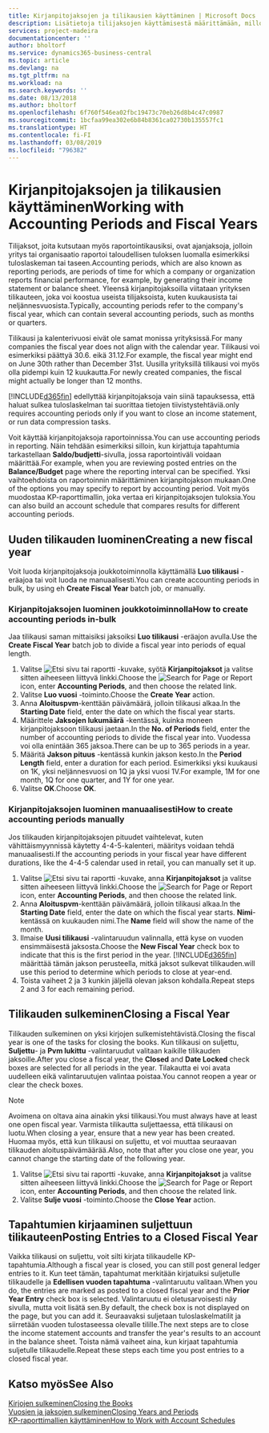 ```yaml
---
title: Kirjanpitojaksojen ja tilikausien käyttäminen | Microsoft Docs
description: Lisätietoja tilijaksojen käyttämisestä määrittämään, milloin yrityksen taloudellinen tulos raportoidaan.
services: project-madeira
documentationcenter: ''
author: bholtorf
ms.service: dynamics365-business-central
ms.topic: article
ms.devlang: na
ms.tgt_pltfrm: na
ms.workload: na
ms.search.keywords: ''
ms.date: 08/13/2018
ms.author: bholtorf
ms.openlocfilehash: 6f760f546ea02fbc19473c70eb26d8b4c47c0987
ms.sourcegitcommit: 1bcfaa99ea302e6b84b8361ca02730b135557fc1
ms.translationtype: HT
ms.contentlocale: fi-FI
ms.lasthandoff: 03/08/2019
ms.locfileid: "796382"
---
```

# <a name="working-with-accounting-periods-and-fiscal-years"></a><span data-ttu-id="5129b-103">Kirjanpitojaksojen ja tilikausien käyttäminen</span><span class="sxs-lookup"><span data-stu-id="5129b-103">Working with Accounting Periods and Fiscal Years</span></span>
<span data-ttu-id="5129b-104">Tilijaksot, joita kutsutaan myös raportointikausiksi, ovat ajanjaksoja, jolloin yritys tai organisaatio raportoi taloudellisen tuloksen luomalla esimerkiksi tuloslaskeman tai taseen.</span><span class="sxs-lookup"><span data-stu-id="5129b-104">Accounting periods, which are also known as reporting periods, are periods of time for which a company or organization reports financial performance, for example, by generating their income statement or balance sheet.</span></span> <span data-ttu-id="5129b-105">Yleensä kirjanpitojaksoilla viitataan yrityksen tilikauteen, joka voi koostua useista tilijaksoista, kuten kuukausista tai neljännesvuosista.</span><span class="sxs-lookup"><span data-stu-id="5129b-105">Typically, accounting periods refer to the company's fiscal year, which can contain several accounting periods, such as months or quarters.</span></span>

<span data-ttu-id="5129b-106">Tilikausi ja kalenterivuosi eivät ole samat monissa yrityksissä.</span><span class="sxs-lookup"><span data-stu-id="5129b-106">For many companies the fiscal year does not align with the calendar year.</span></span> <span data-ttu-id="5129b-107">Tilikausi voi esimerkiksi päättyä 30.6. eikä 31.12.</span><span class="sxs-lookup"><span data-stu-id="5129b-107">For example, the fiscal year might end on June 30th rather than December 31st.</span></span> <span data-ttu-id="5129b-108">Uusilla yrityksillä tilikausi voi myös olla pidempi kuin 12 kuukautta.</span><span class="sxs-lookup"><span data-stu-id="5129b-108">For newly created companies, the fiscal might actually be longer than 12 months.</span></span> 

[!INCLUDE[d365fin](includes/d365fin_md.md)] <span data-ttu-id="5129b-109">edellyttää kirjanpitojaksoja vain siinä tapauksessa, että haluat sulkea tuloslaskelman tai suorittaa tietojen tiivistystehtäviä.</span><span class="sxs-lookup"><span data-stu-id="5129b-109">only requires accounting periods only if you want to close an income statement, or run data compression tasks.</span></span> 

<span data-ttu-id="5129b-110">Voit käyttää kirjanpitojaksoja raportoinnissa.</span><span class="sxs-lookup"><span data-stu-id="5129b-110">You can use accounting periods in reporting.</span></span> <span data-ttu-id="5129b-111">Näin tehdään esimerkiksi silloin, kun kirjattuja tapahtumia tarkastellaan **Saldo/budjetti**-sivulla, jossa raportointiväli voidaan määrittää.</span><span class="sxs-lookup"><span data-stu-id="5129b-111">For example, when you are reviewing posted entries on the **Balance/Budget** page where the reporting interval can be specified.</span></span> <span data-ttu-id="5129b-112">Yksi vaihtoehdoista on raportoinnin määrittäminen kirjanpitojakson mukaan.</span><span class="sxs-lookup"><span data-stu-id="5129b-112">One of the options you may specify to report by accounting period.</span></span> <span data-ttu-id="5129b-113">Voit myös muodostaa KP-raporttimallin, joka vertaa eri kirjanpitojaksojen tuloksia.</span><span class="sxs-lookup"><span data-stu-id="5129b-113">You can also build an account schedule that compares results for different accounting periods.</span></span>

## <a name="creating-a-new-fiscal-year"></a><span data-ttu-id="5129b-114">Uuden tilikauden luominen</span><span class="sxs-lookup"><span data-stu-id="5129b-114">Creating a new fiscal year</span></span>
<span data-ttu-id="5129b-115">Voit luoda kirjanpitojaksoja joukkotoiminnolla käyttämällä **Luo tilikausi** -eräajoa tai voit luoda ne manuaalisesti.</span><span class="sxs-lookup"><span data-stu-id="5129b-115">You can create accounting periods in bulk, by using eh **Create Fiscal Year** batch job, or manually.</span></span>

### <a name="how-to-create-accounting-periods-in-bulk"></a><span data-ttu-id="5129b-116">Kirjanpitojaksojen luominen joukkotoiminnolla</span><span class="sxs-lookup"><span data-stu-id="5129b-116">How to create accounting periods in-bulk</span></span>
<span data-ttu-id="5129b-117">Jaa tilikausi saman mittaisiksi jaksoiksi **Luo tilikausi** -eräajon avulla.</span><span class="sxs-lookup"><span data-stu-id="5129b-117">Use the **Create Fiscal Year** batch job to divide a fiscal year into periods of equal length.</span></span>  

1. <span data-ttu-id="5129b-118">Valitse ![Etsi sivu tai raportti](media/ui-search/search_small.png "Etsi sivu tai raportti -kuvake") -kuvake, syötä **Kirjanpitojaksot** ja valitse sitten aiheeseen liittyvä linkki.</span><span class="sxs-lookup"><span data-stu-id="5129b-118">Choose the ![Search for Page or Report](media/ui-search/search_small.png "Search for Page or Report icon") icon, enter **Accounting Periods**, and then choose the related link.</span></span>  
2. <span data-ttu-id="5129b-119">Valitse **Luo vuosi** -toiminto.</span><span class="sxs-lookup"><span data-stu-id="5129b-119">Choose the **Create Year** action.</span></span>  <!--What about the Scheduling option? Should we mention that? There's also the Report Output Type field...-->
3. <span data-ttu-id="5129b-120">Anna **Aloituspvm**-kenttään päivämäärä, jolloin tilikausi alkaa.</span><span class="sxs-lookup"><span data-stu-id="5129b-120">In the **Starting Date** field, enter the date on which the fiscal year starts.</span></span>  
4. <span data-ttu-id="5129b-121">Määrittele **Jaksojen lukumäärä** -kentässä, kuinka moneen kirjanpitojaksoon tilikausi jaetaan.</span><span class="sxs-lookup"><span data-stu-id="5129b-121">In the **No. of Periods** field, enter the number of accounting periods to divide the fiscal year into.</span></span> <span data-ttu-id="5129b-122">Vuodessa voi olla enintään 365 jaksoa.</span><span class="sxs-lookup"><span data-stu-id="5129b-122">There can be up to 365 periods in a year.</span></span>  
5. <span data-ttu-id="5129b-123">Määritä **Jakson pituus** -kentässä kunkin jakson kesto.</span><span class="sxs-lookup"><span data-stu-id="5129b-123">In the **Period Length** field, enter a duration for each period.</span></span> <span data-ttu-id="5129b-124">Esimerkiksi yksi kuukausi on 1K, yksi neljännesvuosi on 1Q ja yksi vuosi 1V.</span><span class="sxs-lookup"><span data-stu-id="5129b-124">For example, 1M for one month, 1Q for one quarter, and 1Y for one year.</span></span>  
6. <span data-ttu-id="5129b-125">Valitse **OK**.</span><span class="sxs-lookup"><span data-stu-id="5129b-125">Choose **OK**.</span></span>  

### <a name="how-to-create-accounting-periods-manually"></a><span data-ttu-id="5129b-126">Kirjanpitojaksojen luominen manuaalisesti</span><span class="sxs-lookup"><span data-stu-id="5129b-126">How to create accounting periods manually</span></span>
<span data-ttu-id="5129b-127">Jos tilikauden kirjanpitojaksojen pituudet vaihtelevat, kuten vähittäismyynnissä käytetty 4-4-5-kalenteri, määritys voidaan tehdä manuaalisesti.</span><span class="sxs-lookup"><span data-stu-id="5129b-127">If the accounting periods in your fiscal year have different durations, like the 4-4-5 calendar used in retail, you can manually set it up.</span></span>  
  
1. <span data-ttu-id="5129b-128">Valitse ![Etsi sivu tai raportti](media/ui-search/search_small.png "Etsi sivu tai raportti -kuvake") -kuvake, anna **Kirjanpitojaksot** ja valitse sitten aiheeseen liittyvä linkki.</span><span class="sxs-lookup"><span data-stu-id="5129b-128">Choose the ![Search for Page or Report](media/ui-search/search_small.png "Search for Page or Report icon") icon, enter **Accounting Periods**, and then choose the related link.</span></span>  
2. <span data-ttu-id="5129b-129">Anna **Aloituspvm**-kenttään päivämäärä, jolloin tilikausi alkaa.</span><span class="sxs-lookup"><span data-stu-id="5129b-129">In the **Starting Date** field, enter the date on which the fiscal year starts.</span></span> <span data-ttu-id="5129b-130">**Nimi**-kentässä on kuukauden nimi.</span><span class="sxs-lookup"><span data-stu-id="5129b-130">The **Name** field will show the name of the month.</span></span>  
3. <span data-ttu-id="5129b-131">Ilmaise **Uusi tilikausi** -valintaruudun valinnalla, että kyse on vuoden ensimmäisestä jaksosta.</span><span class="sxs-lookup"><span data-stu-id="5129b-131">Choose the **New Fiscal Year** check box to indicate that this is the first period in the year.</span></span> [!INCLUDE[d365fin](includes/d365fin_md.md)] <span data-ttu-id="5129b-132">määrittää tämän jakson perusteella, mitkä jaksot sulkevat tilikauden.</span><span class="sxs-lookup"><span data-stu-id="5129b-132">will use this period to determine which periods to close at year-end.</span></span>
4. <span data-ttu-id="5129b-133">Toista vaiheet 2 ja 3 kunkin jäljellä olevan jakson kohdalla.</span><span class="sxs-lookup"><span data-stu-id="5129b-133">Repeat steps 2 and 3 for each remaining period.</span></span>  

## <a name="closing-a-fiscal-year"></a><span data-ttu-id="5129b-134">Tilikauden sulkeminen</span><span class="sxs-lookup"><span data-stu-id="5129b-134">Closing a Fiscal Year</span></span>
<span data-ttu-id="5129b-135">Tilikauden sulkeminen on yksi kirjojen sulkemistehtävistä.</span><span class="sxs-lookup"><span data-stu-id="5129b-135">Closing the fiscal year is one of the tasks for closing the books.</span></span> <span data-ttu-id="5129b-136">Kun tilikausi on suljettu, **Suljettu**- ja **Pvm lukittu** -valintaruudut valitaan kaikille tilikauden jaksoille.</span><span class="sxs-lookup"><span data-stu-id="5129b-136">After you close a fiscal year, the **Closed** and **Date Locked** check boxes are selected for all periods in the year.</span></span> <span data-ttu-id="5129b-137">Tilakautta ei voi avata uudelleen eikä valintaruutujen valintaa poistaa.</span><span class="sxs-lookup"><span data-stu-id="5129b-137">You cannot reopen a year or clear the check boxes.</span></span>

> [!NOTE]  
>  <span data-ttu-id="5129b-138">Avoimena on oltava aina ainakin yksi tilikausi.</span><span class="sxs-lookup"><span data-stu-id="5129b-138">You must always have at least one open fiscal year.</span></span> <span data-ttu-id="5129b-139">Varmista tilikautta suljettaessa, että tilikausi on luotu.</span><span class="sxs-lookup"><span data-stu-id="5129b-139">When closing a year, ensure that a new year has been created.</span></span> <span data-ttu-id="5129b-140">Huomaa myös, että kun tilikausi on suljettu, et voi muuttaa seuraavan tilikauden aloituspäivämäärää.</span><span class="sxs-lookup"><span data-stu-id="5129b-140">Also, note that after you close one year, you cannot change the starting date of the following year.</span></span>

1. <span data-ttu-id="5129b-141">Valitse ![Etsi sivu tai raportti](media/ui-search/search_small.png "Etsi sivu tai raportti -kuvake") -kuvake, anna **Kirjanpitojaksot** ja valitse sitten aiheeseen liittyvä linkki.</span><span class="sxs-lookup"><span data-stu-id="5129b-141">Choose the ![Search for Page or Report](media/ui-search/search_small.png "Search for Page or Report icon") icon, enter **Accounting Periods**, and then choose the related link.</span></span>  
2. <span data-ttu-id="5129b-142">Valitse **Sulje vuosi** -toiminto.</span><span class="sxs-lookup"><span data-stu-id="5129b-142">Choose the **Close Year** action.</span></span>  

## <a name="posting-entries-to-a-closed-fiscal-year"></a><span data-ttu-id="5129b-143">Tapahtumien kirjaaminen suljettuun tilikauteen</span><span class="sxs-lookup"><span data-stu-id="5129b-143">Posting Entries to a Closed Fiscal Year</span></span>
<span data-ttu-id="5129b-144">Vaikka tilikausi on suljettu, voit silti kirjata tilikaudelle KP-tapahtumia.</span><span class="sxs-lookup"><span data-stu-id="5129b-144">Although a fiscal year is closed, you can still post general ledger entries to it.</span></span> <span data-ttu-id="5129b-145">Kun teet tämän, tapahtumat merkitään kirjatuiksi suljetulle tilikaudelle ja **Edellisen vuoden tapahtuma** -valintaruutu valitaan.</span><span class="sxs-lookup"><span data-stu-id="5129b-145">When you do, the entries are marked as posted to a closed fiscal year and the **Prior Year Entry** check box is selected.</span></span> <span data-ttu-id="5129b-146">Valintaruutu ei oletusarvoisesti näy sivulla, mutta voit lisätä sen.</span><span class="sxs-lookup"><span data-stu-id="5129b-146">By default, the check box is not displayed on the page, but you can add it.</span></span> <span data-ttu-id="5129b-147">Seuraavaksi suljetaan tuloslaskelmatilit ja siirretään vuoden tulostaseessa olevalle tilille.</span><span class="sxs-lookup"><span data-stu-id="5129b-147">The next steps are to close the income statement accounts and transfer the year's results to an account in the balance sheet.</span></span> <span data-ttu-id="5129b-148">Toista nämä vaiheet aina, kun kirjaat tapahtumia suljetulle tilikaudelle.</span><span class="sxs-lookup"><span data-stu-id="5129b-148">Repeat these steps each time you post entries to a closed fiscal year.</span></span>

## <a name="see-also"></a><span data-ttu-id="5129b-149">Katso myös</span><span class="sxs-lookup"><span data-stu-id="5129b-149">See Also</span></span>
[<span data-ttu-id="5129b-150">Kirjojen sulkeminen</span><span class="sxs-lookup"><span data-stu-id="5129b-150">Closing the Books</span></span>](year-close-books.md)  
[<span data-ttu-id="5129b-151">Vuosien ja jaksojen sulkeminen</span><span class="sxs-lookup"><span data-stu-id="5129b-151">Closing Years and Periods</span></span>](year-close-years-periods.md)  
[<span data-ttu-id="5129b-152">KP-raporttimallien käyttäminen</span><span class="sxs-lookup"><span data-stu-id="5129b-152">How to Work with Account Schedules</span></span>](bi-how-work-account-schedule.md)  
  





